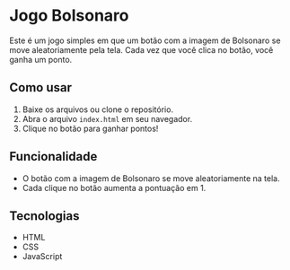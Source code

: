 # Jogo Bolsonaro

Este é um jogo simples em que um botão com a imagem de Bolsonaro se move aleatoriamente pela tela. Cada vez que você clica no botão, você ganha um ponto.

## Como usar

1. Baixe os arquivos ou clone o repositório.
2. Abra o arquivo `index.html` em seu navegador.
3. Clique no botão para ganhar pontos!

## Funcionalidade

- O botão com a imagem de Bolsonaro se move aleatoriamente na tela.
- Cada clique no botão aumenta a pontuação em 1.

## Tecnologias

- HTML
- CSS
- JavaScript
